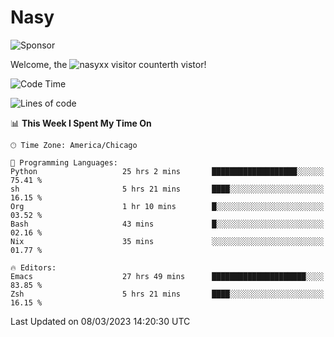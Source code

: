 # Nasy

<!--
<p align="center">
<img height="200" src="https://github-readme-stats.vercel.app/api?username=nasyxx&count_private=true&show_icons=true&theme=dracula&include_all_commits=true"/>
<img height="200" src="https://github-readme-stats.vercel.app/api/top-langs/?username=nasyxx&theme=dracula&hide=html,jupyter+notebook&count_private=true&show_icons=true"/>
</p>

  
----------------
-->

![Sponsor](https://img.shields.io/static/v1.svg?label=Sponsor&message=%E2%9D%A4&logo=GitHub&style=flat&color=pink)
 
Welcome, the ![nasyxx visitor counter](https://count.getloli.com/get/@nasyxx?theme=rule34)th vistor!
 
<!--START_SECTION:waka-->
![Code Time](http://img.shields.io/badge/Code%20Time-3%2C236%20hrs%2028%20mins-blue)

![Lines of code](https://img.shields.io/badge/From%20Hello%20World%20I%27ve%20Written-6.0%20million%20lines%20of%20code-blue)

📊 **This Week I Spent My Time On** 

```text
🕑︎ Time Zone: America/Chicago

💬 Programming Languages: 
Python                   25 hrs 2 mins       ███████████████████░░░░░░   75.41 % 
sh                       5 hrs 21 mins       ████░░░░░░░░░░░░░░░░░░░░░   16.15 % 
Org                      1 hr 10 mins        █░░░░░░░░░░░░░░░░░░░░░░░░   03.52 % 
Bash                     43 mins             █░░░░░░░░░░░░░░░░░░░░░░░░   02.16 % 
Nix                      35 mins             ░░░░░░░░░░░░░░░░░░░░░░░░░   01.77 % 

🔥 Editors: 
Emacs                    27 hrs 49 mins      █████████████████████░░░░   83.85 % 
Zsh                      5 hrs 21 mins       ████░░░░░░░░░░░░░░░░░░░░░   16.15 % 
```


 Last Updated on 08/03/2023 14:20:30 UTC
<!--END_SECTION:waka-->

<!-- ![visitors](https://visitor-badge.laobi.icu/badge?page_id=nasyxx.nasyxx) -->
